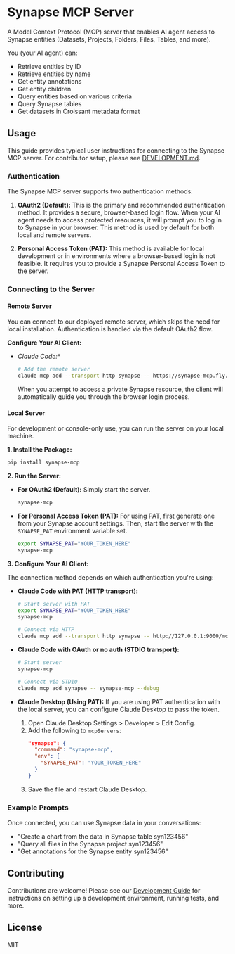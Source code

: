 # Synapse MCP Server

A Model Context Protocol (MCP) server that enables AI agent access to Synapse entities (Datasets, Projects, Folders, Files, Tables, and more).

You (your AI agent) can:
- Retrieve entities by ID
- Retrieve entities by name
- Get entity annotations
- Get entity children
- Query entities based on various criteria
- Query Synapse tables
- Get datasets in Croissant metadata format

## Usage

This guide provides typical user instructions for connecting to the Synapse MCP server. For contributor setup, please see [DEVELOPMENT.md](./DEVELOPMENT.md).

### Authentication

The Synapse MCP server supports two authentication methods:

1.  **OAuth2 (Default):** This is the primary and recommended authentication method. It provides a secure, browser-based login flow. When your AI agent needs to access protected resources, it will prompt you to log in to Synapse in your browser. This method is used by default for both local and remote servers.

2.  **Personal Access Token (PAT):** This method is available for local development or in environments where a browser-based login is not feasible. It requires you to provide a Synapse Personal Access Token to the server.

### Connecting to the Server

#### Remote Server

You can connect to our deployed remote server, which skips the need for local installation. Authentication is handled via the default OAuth2 flow.

**Configure Your AI Client:**

*   *Claude Code:**
    ```bash
    # Add the remote server
    claude mcp add --transport http synapse -- https://synapse-mcp.fly.dev/mcp
    ```
    When you attempt to access a private Synapse resource, the client will automatically guide you through the browser login process.

#### Local Server

For development or console-only use, you can run the server on your local machine.

**1. Install the Package:**
```bash
pip install synapse-mcp
```

**2. Run the Server:**

*   **For OAuth2 (Default):** Simply start the server.
    ```bash
    synapse-mcp
    ```

*   **For Personal Access Token (PAT):** For using PAT, first generate one from your Synapse account settings. Then, start the server with the `SYNAPSE_PAT` environment variable set.
    ```bash
    export SYNAPSE_PAT="YOUR_TOKEN_HERE"
    synapse-mcp
    ```

**3. Configure Your AI Client:**

The connection method depends on which authentication you're using:

*   **Claude Code with PAT (HTTP transport):**
    ```bash
    # Start server with PAT
    export SYNAPSE_PAT="YOUR_TOKEN_HERE"
    synapse-mcp

    # Connect via HTTP
    claude mcp add --transport http synapse -- http://127.0.0.1:9000/mcp
    ```

*   **Claude Code with OAuth or no auth (STDIO transport):**
    ```bash
    # Start server
    synapse-mcp

    # Connect via STDIO
    claude mcp add synapse -- synapse-mcp --debug
    ```

*   **Claude Desktop (Using PAT):** If you are using PAT authentication with the local server, you can configure Claude Desktop to pass the token.
    1.  Open Claude Desktop Settings > Developer > Edit Config.
    2.  Add the following to `mcpServers`:
        ```json
        "synapse": {
          "command": "synapse-mcp",
          "env": {
            "SYNAPSE_PAT": "YOUR_TOKEN_HERE"
          }
        }
        ```
    3.  Save the file and restart Claude Desktop.

### Example Prompts

Once connected, you can use Synapse data in your conversations:
- "Create a chart from the data in Synapse table syn123456"
- "Query all files in the Synapse project syn123456"
- "Get annotations for the Synapse entity syn123456"

## Contributing

Contributions are welcome! Please see our [Development Guide](./DEVELOPMENT.md) for instructions on setting up a development environment, running tests, and more.

## License

MIT
